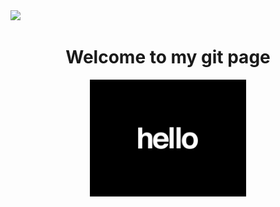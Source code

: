 <img src="https://user-images.githubusercontent.com/74038190/213844263-a8897a51-32f4-4b3b-b5c2-e1528b89f6f3.png" width="50" />
<h1 align="center">Welcome to my git page</h1>
<div id="header" align="center">
<img src="images/animated-hello.gif" width="250"/>
</div>
